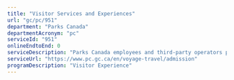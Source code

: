 ```yaml
---
title: "Visitor Services and Experiences"
url: "gc/pc/951"
department: "Parks Canada"
departmentAcronym: "pc"
serviceId: "951"
onlineEndtoEnd: 0
serviceDescription: "Parks Canada employees and third-party operators provide a range of activities, experiences, and services to help visitors enjoy and appreciate Canada’s national parks, national historic sites, and national marine conservation areas. These services and experiences include (but are not limited to) natural and cultural activities, interpretive activities, visitor accommodation, vessel lockage, learning and awareness activities and programs, and visitor safety, law enforcement, search and rescue, and dispatch services."
serviceUrl: "https://www.pc.gc.ca/en/voyage-travel/admission"
programDescription: "Visitor Experience"
---
```

